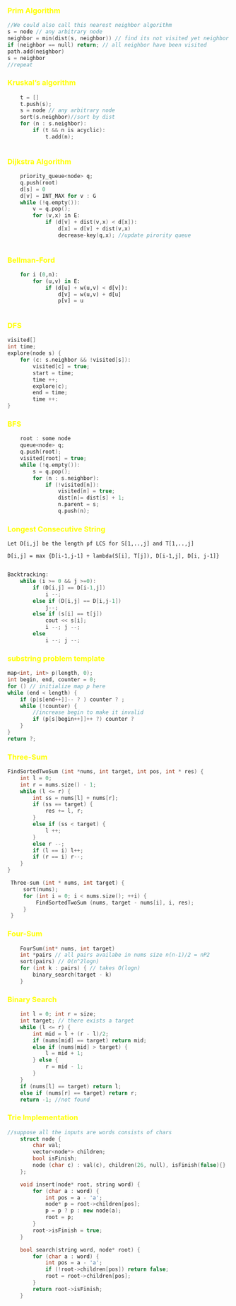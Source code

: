 <h3><span style="color:yellow">Prim Algorithm </span> </h3>

```c++
//We could also call this nearest neighbor algorithm
s = node // any arbitrary node
neighbor = min(dist(s, neighbor)) // find its not visited yet neighbor with shortest distance
if (neighbor == null) return; // all neighbor have been visited
path.add(neighbor)
s = neighbor
//repeat
```


<h3><span style="color:yellow">Kruskal’s algorithm </span> </h3>

```c++
    t = []
    t.push(s);
    s = node // any arbitrary node
    sort(s.neighbor)//sort by dist
    for (n : s.neighbor):
        if (t && n is acyclic):
            t.add(n);
    
```


<h3><span style="color:yellow">Dijkstra Algorithm </span> </h3>

```c++
    priority_queue<node> q;
    q.push(root)
    d[s] = 0
    d[v] = INT_MAX for v : G
    while (!q.empty()):
        v = q.pop();
        for (v,x) in E:
            if (d[v] + dist(v,x) < d[x]):
                d[x] = d[v] + dist(v,x)
                decrease-key(q,x); //update pirority queue
    
```

<h3><span style="color:yellow">Bellman-Ford </span> </h3>

```python
    for i (0,n):
        for (u,v) in E:
            if (d[u] + w(u,v) < d[v]):
                d[v] = w(u,v) + d[u]
                p[v] = u
    
```

<h3><span style="color:yellow">DFS </span> </h3>

```c++
visited[]
int time;
explore(node s) {
    for (c: s.neighbor && !visited[s]):
        visited[c] = true;
        start = time;
        time ++;
        explore(c);
        end = time;
        time ++:
}
```

<h3><span style="color:yellow">BFS </span> </h3>

```c++
    root : some node
    queue<node> q;
    q.push(root);
    visited[root] = true;
    while (!q.empty()):
        s = q.pop();
        for (n : s.neighbor):
            if (!visited[n]):
                visited[n] = true;
                dist[n]= dist[s] + 1;
                n.parent = s;
                q.push(n);
```

<h3><span style="color:yellow">Longest Consecutive String </span> </h3>

    Let D[i,j] be the length pf LCS for S[1,..,j] and T[1,..,j]

    D[i,j] = max {D[i-1,j-1] + lambda(S[i], T[j]), D[i-1,j], D[i, j-1]}
```c++

Backtracking:
    while (i >= 0 && j >=0):
        if (D[i,j] == D[i-1,j])
            i --;
        else if (D[i,j] == D[i,j-1])
            j--;
        else if (s[i] == t[j])
            cout << s[i];
            i --; j --;
        else 
            i --; j --;
```


<h3> <span style="color:yellow"> substring problem template  </span> </h3>

``` c++
map<int, int> p(length, 0);
int begin, end, counter = 0;
for () // initialize map p here
while (end < length) {
    if (p[s[end++]]-- ? ) counter ? ;
    while (!counter) {
        //increase begin to make it invalid 
        if (p[s[begin++]]++ ?) counter ?
    }
}
return ?;
```

<h3> <span style="color:yellow"> Three-Sum  </span> </h3>

```c++
FindSortedTwoSum (int *nums, int target, int pos, int * res) {
    int l = 0;
    int r = nums.size() - 1;
    while (l <= r) {
        int ss = nums[l] + nums[r];
        if (ss == target) {
            res += l, r;
        }
        else if (ss < target) {
            l ++;
        }
        else r --;
        if (l == i) l++;
        if (r == i) r--;
    }
}

 Three-sum (int * nums, int target) {
     sort(nums);
     for (int i = 0; i < nums.size(); ++i) {
         FindSortedTwoSum (nums, target - nums[i], i, res);
     }
 }

```


<h3> <span style="color:yellow"> Four-Sum  </span> </h3>

```c++
    FourSum(int* nums, int target)
    int *pairs // all pairs availabe in nums size n(n-1)/2 = nP2
    sort(pairs) // O(n^2logn)
    for (int k : pairs) { // takes O(logn)
        binary_search(target - k)
    }
```

<h3> <span style="color:yellow"> Binary Search </span> </h3>

```c++
    int l = 0; int r = size;
    int target; // there exists a target
    while (l <= r) {
        int mid = l + (r - l)/2; 
        if (nums[mid] == target) return mid;
        else if (nums[mid] > target) {
            l = mid + 1;
        } else {
            r = mid - 1;
        }
    }
    if (nums[l] == target) return l;
    else if (nums[r] == target) return r;
    return -1; //not found
```

<h3> <span style="color:yellow"> Trie Implementation    </span> </h3>

```c++
//suppose all the inputs are words consists of chars
    struct node {
        char val;
        vector<node*> children;
        bool isFinish;
        node (char c) : val(c), children(26, null), isFinish(false){}
    };

    void insert(node* root, string word) {
        for (char a : word) {
            int pos = a - 'a';
            node* p = root->children[pos];
            p = p ? p : new node(a);
            root = p;
        }
        root->isFinish = true;
    }

    bool search(string word, node* root) {
        for (char a : word) {
            int pos = a - 'a';
            if (!root->children[pos]) return false;
            root = root->children[pos];
        }
        return root->isFinish;
    }
```




